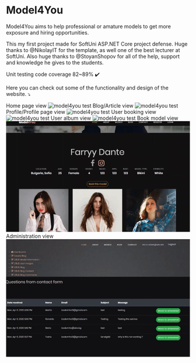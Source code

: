 # Model4You
Model4You aims to help professional or amature models to get more exposure and hiring opportunities.


This my first project made for SoftUni ASP.NET Core project defense. 
Huge thanks to @NikolayIT for the template, as well one of the best lecturer at SoftUni.
Also huge thanks to @StoyanShopov for all of the help, support and knowledge he gives to the students. 

Unit testing code coverage 82~89% ✔️

Here you can check out some of the functionality and design of the website. ⤵️

Home page view
![model4you test](ReadMeGif/01.gif)
Blog/Article view
![model4you test](ReadMeGif/2.gif)
Profile/Profile page view
![model4you test](ReadMeGif/3.gif)
User booking view
![model4you test](ReadMeGif/4.gif)
User album view
![model4you test](ReadMeGif/5.gif)
Book model view
![model4you test](ReadMeGif/7.gif)
Administration view
![model4you test](ReadMeGif/6.gif)
